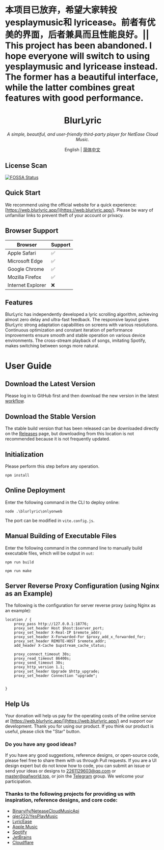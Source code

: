 <h1>本项目已放弃，希望大家转投 yesplaymusic和 lyricease。前者有优美的界面，后者兼具而且性能良好。|| This project has been abandoned. I hope everyone will switch to using yesplaymusic and lyricease instead. The former has a beautiful interface, while the latter combines great features with good performance.</h1>
<h1 align="center"><img src="https://blurlyric.app/favicon.svg" alt="img" style="zoom:3%;" />BlurLyric</h1>

<p align="center"><i>A simple, beautiful, and user-friendly third-party player for NetEase Cloud Music.</i></p>

<p align="center">English | <a href="README_CN.md">简体中文</a></p>

## License Scan

[![FOSSA Status](https://app.fossa.com/api/projects/git%2Bgithub.com%2FProject-And-Factory%2FBlurLyric.svg?type=large)](https://app.fossa.com/projects/git%2Bgithub.com%2FProject-And-Factory%2FBlurLyric?ref=badge_large)

## Quick Start

We recommend using the official website for a quick experience: [https://web.blurlyric.app/](https://web.blurlyric.app/). Please be wary of unfamiliar links to prevent theft of your account or privacy.

## Browser Support

| Browser           | Support  |
| -----------------| -------- |
| Apple Safari      | ✅       |
| Microsoft Edge    | ✅       |
| Google Chrome     | ✅       |
| Mozilla Firefox   | ✅       |
| Internet Explorer | ❌       |

## Features

BlurLyric has independently developed a lyric scrolling algorithm, achieving almost zero delay and ultra-fast feedback. The responsive layout gives BlurLyric strong adaptation capabilities on screens with various resolutions. Continuous optimization and constant iteration of performance improvements ensure smooth and stable operation on various device environments. The cross-stream playback of songs, imitating Spotify, makes switching between songs more natural.

# User Guide

## Download the Latest Version

Please log in to GitHub first and then download the new version in the latest [workflow](https://github.com/gozaoo/BlurLyric/actions/workflows/node.js.yml).

## Download the Stable Version

The stable build version that has been released can be downloaded directly on the [Releases](https://github.com/gozaoo/BlurLyric2.0/releases) page, but downloading from this location is not recommended because it is not frequently updated.

## Initialization

Please perform this step before any operation.
```
npm install
```

## Online Deployment

Enter the following command in the CLI to deploy online:

```
node .\blurlyric\onlyonweb
```

The port can be modified in `vite.config.js`.

## Manual Building of Executable Files

Enter the following command in the command line to manually build executable files, which will be output in `out`:

```
npm run build
```

```
npm run make
```

## Server Reverse Proxy Configuration (using Nginx as an Example)

The following is the configuration for server reverse proxy (using Nginx as an example):

```
location / {
    proxy_pass http://127.0.0.1:18776;
    proxy_set_header Host $host:$server_port;
    proxy_set_header X-Real-IP $remote_addr;
    proxy_set_header X-Forwarded-For $proxy_add_x_forwarded_for;
    proxy_set_header REMOTE-HOST $remote_addr;
    add_header X-Cache $upstream_cache_status;

    proxy_connect_timeout 30s;
    proxy_read_timeout 86400s;
    proxy_send_timeout 30s;
    proxy_http_version 1.1;
    proxy_set_header Upgrade $http_upgrade;
    proxy_set_header Connection "upgrade";


}
```

## Help Us

Your donation will help us pay for the operating costs of the online service at [https://web.blurlyric.app/](https://web.blurlyric.app/) and support our development. Thank you for using our product. If you think our product is useful, please click the "Star" button.

### Do you have any good ideas?

If you have any good suggestions, reference designs, or open-source code, please feel free to share them with us through Pull requests. If you are a UI design expert but do not know how to code, you can submit an issue or send your ideas or designs to [2261129603@qq.com](mailto:2261129603@qq.com) or [master@pafworld.top](mailto:master@pafworld.top), or join the [Telegram](https://t.me/pafnetwork) group. We welcome your participation.

### Thanks to the following projects for providing us with inspiration, reference designs, and core code:

- [Binaryify/NeteaseCloudMusicApi](https://github.com/Binaryify/NeteaseCloudMusicApi)
- [qier222/YesPlayMusic](https://github.com/qier222/YesPlayMusic)
- [LyricEase](https://apps.microsoft.com/store/detail/lyricease/9N1MKDF0F4GT?hl=zh-cn&gl=CN)
- [Apple Music](https://www.apple.com/apple-music/)
- [Spotify](https://www.spotify.com/)
- [JetBrains](https://www.jetbrains.com/)
- [Cloudflare](https://www.cloudflare.com/)
